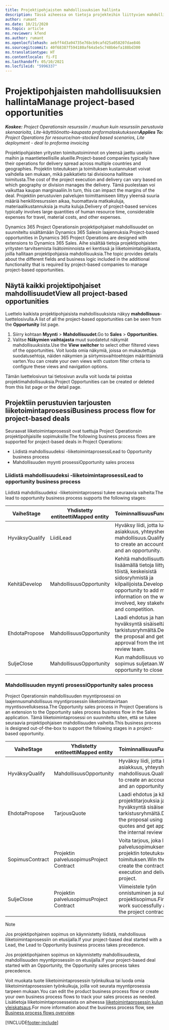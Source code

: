 ```yaml
---
title: Projektipohjaisten mahdollisuuksien hallinta
description: Tässä aiheessa on tietoja projekteihin liittyvien mahdollisuuksien käyttämisestä.
author: rumant
ms.date: 10/21/2020
ms.topic: article
ms.reviewer: kfend
ms.author: rumant
ms.openlocfilehash: aebff4d3a94735e76bcb9cafd25a058207dae846
ms.sourcegitcommit: 40f68387f594180af64a5e5c748b6efa188bd300
ms.translationtype: HT
ms.contentlocale: fi-FI
ms.lasthandoff: 05/10/2021
ms.locfileid: "5996337"
---
```

# <a name="manage-project-based-opportunities"></a><span data-ttu-id="5207d-103">Projektipohjaisten mahdollisuuksien hallinta</span><span class="sxs-lookup"><span data-stu-id="5207d-103">Manage project-based opportunities</span></span>

<span data-ttu-id="5207d-104">_**Koskee:** Project Operationsin resurssiin / muuhun kuin resurssiin perustuvia skenaarioita, Lite-käyttöönotto-kaupasta proformalaskutukseen_</span><span class="sxs-lookup"><span data-stu-id="5207d-104">_**Applies To:** Project Operations for resource/non-stocked based scenarios, Lite deployment - deal to proforma invoicing_</span></span>

<span data-ttu-id="5207d-105">Projektipohjaisten yritysten toimitustoiminnot on yleensä jaettu useisiin maihin ja maantieteellisille alueille.</span><span class="sxs-lookup"><span data-stu-id="5207d-105">Project-based companies typically have their operations for delivery spread across multiple countries and geographies.</span></span> <span data-ttu-id="5207d-106">Projektin toteutuksen ja toimituksen kustannukset voivat vaihdella sen mukaan, mikä paikkatieto tai divisioona hallitsee toimitusta.</span><span class="sxs-lookup"><span data-stu-id="5207d-106">The cost of the project execution and delivery can vary  based on which geography or division manages the delivery.</span></span> <span data-ttu-id="5207d-107">Tämä puolestaan voi vaikuttaa kaupan marginaaliin.</span><span class="sxs-lookup"><span data-stu-id="5207d-107">In turn, this can impact the margins of the deal.</span></span> <span data-ttu-id="5207d-108">Projektiin perustuvien palvelujen toimittamiseen liittyy yleensä suuria määriä henkilöresurssien aikaa, huomattavia matkakuluja, materiaalikustannuksia ja muita kuluja.</span><span class="sxs-lookup"><span data-stu-id="5207d-108">Delivery of project-based services typically involves large quantities of human resource time, considerable expenses for travel, material costs, and other expenses.</span></span>

<span data-ttu-id="5207d-109">Dynamics 365 Project Operationsin projektipohjaiset mahdollisuudet on suunniteltu sisältämään Dynamics 365 Salesin laajennuksia.</span><span class="sxs-lookup"><span data-stu-id="5207d-109">Project-based opportunities in Dynamics 365 Project Operations are designed with extensions to Dynamics 365 Sales.</span></span> <span data-ttu-id="5207d-110">Aihe sisältää tietoja projektipohjaisten yritysten tarvitsemista lisätoiminnoista eri kentissä ja liiketoimintalogiikasta, joilla hallitaan projektipohjaisia mahdollisuuksia.</span><span class="sxs-lookup"><span data-stu-id="5207d-110">The topic provides details about the different fields and business logic included in the additional functionality that is required by project-based companies to manage project-based opportunities.</span></span>

## <a name="view-all-project-based-opportunities"></a><span data-ttu-id="5207d-111">Näytä kaikki projektipohjaiset mahdollisuudet</span><span class="sxs-lookup"><span data-stu-id="5207d-111">View all project-based opportunities</span></span>

<span data-ttu-id="5207d-112">Luettelo kaikista projektipohjaisista mahdollisuuksista näkyy **mahdollisuus**-luettelosivulla.</span><span class="sxs-lookup"><span data-stu-id="5207d-112">A list of all the project-based opportunities can be seen from the **Opportunity** list page.</span></span> 

1. <span data-ttu-id="5207d-113">Siirry kohtaan **Myynti** > **Mahdollisuudet**.</span><span class="sxs-lookup"><span data-stu-id="5207d-113">Go to **Sales** > **Opportunities**.</span></span>
2. <span data-ttu-id="5207d-114">Valitse **Näkymien vaihtajasta** muut suodatetut näkymät mahdollisuuksista.</span><span class="sxs-lookup"><span data-stu-id="5207d-114">Use the **View switcher** to select other filtered views of the opportunities.</span></span> <span data-ttu-id="5207d-115">Voit luoda omia näkymiä, joissa on mukautettuja suodatusehtoja, näiden näkymien ja siirtymisvaihtoehtojen määrittämistä varten.</span><span class="sxs-lookup"><span data-stu-id="5207d-115">You can create your own views with custom filter criteria to configure these views and navigation options.</span></span>

<span data-ttu-id="5207d-116">Tämän luettelosivun tai tietosivun avulla voit luoda tai poistaa projektimahdollisuuksia.</span><span class="sxs-lookup"><span data-stu-id="5207d-116">Project Opportunities can be created or deleted from this list page or the detail page.</span></span>

## <a name="business-process-flow-for-project-based-deals"></a><span data-ttu-id="5207d-117">Projektiin perustuvien tarjousten liiketoimintaprosessi</span><span class="sxs-lookup"><span data-stu-id="5207d-117">Business process flow for project-based deals</span></span>

<span data-ttu-id="5207d-118">Seuraavat liiketoimintaprosessit ovat tuettuja Project Operationsin projektipohjaisille sopimuksille:</span><span class="sxs-lookup"><span data-stu-id="5207d-118">The following business process flows are supported for project-based deals in Project Operations:</span></span>

- <span data-ttu-id="5207d-119">Liidistä mahdollisuudeksi -liiketoimintaprosessi</span><span class="sxs-lookup"><span data-stu-id="5207d-119">Lead to Opportunity business process</span></span>
- <span data-ttu-id="5207d-120">Mahdollisuuden myynti prosessi</span><span class="sxs-lookup"><span data-stu-id="5207d-120">Opportunity sales process</span></span>

### <a name="lead-to-opportunity-business-process"></a><span data-ttu-id="5207d-121">Liidistä mahdollisuudeksi -liiketoimintaprosessi</span><span class="sxs-lookup"><span data-stu-id="5207d-121">Lead to opportunity business process</span></span> 
<span data-ttu-id="5207d-122">Liidistä mahdollisuudeksi -liiketoimintaprosessi tukee seuraavia vaiheita:</span><span class="sxs-lookup"><span data-stu-id="5207d-122">The lead to opportunity business process supports the following stages:</span></span>

| <span data-ttu-id="5207d-123">Vaihe</span><span class="sxs-lookup"><span data-stu-id="5207d-123">Stage</span></span> | <span data-ttu-id="5207d-124">Yhdistetty entiteetti</span><span class="sxs-lookup"><span data-stu-id="5207d-124">Mapped entity</span></span> | <span data-ttu-id="5207d-125">Toiminnallisuus</span><span class="sxs-lookup"><span data-stu-id="5207d-125">Functionality</span></span> |
| --- | --- | --- |
| <span data-ttu-id="5207d-126">Hyväksy</span><span class="sxs-lookup"><span data-stu-id="5207d-126">Qualify</span></span> | <span data-ttu-id="5207d-127">Liidi</span><span class="sxs-lookup"><span data-stu-id="5207d-127">Lead</span></span> | <span data-ttu-id="5207d-128">Hyväksy liidi, jotta luodaan asiakkuus, yhteyshenkilö ja mahdollisuus.</span><span class="sxs-lookup"><span data-stu-id="5207d-128">Qualify the lead to create an account, contact, and an opportunity.</span></span> |
| <span data-ttu-id="5207d-129">Kehitä</span><span class="sxs-lookup"><span data-stu-id="5207d-129">Develop</span></span> | <span data-ttu-id="5207d-130">Mahdollisuus</span><span class="sxs-lookup"><span data-stu-id="5207d-130">Opportunity</span></span> | <span data-ttu-id="5207d-131">Kehitä mahdollisuutta lisäämällä tietoja liittyvistä töistä, keskeisistä sidosryhmistä ja kilpailijoista.</span><span class="sxs-lookup"><span data-stu-id="5207d-131">Develop the opportunity to add more information on the work involved, key stakeholders, and competition.</span></span> |
| <span data-ttu-id="5207d-132">Ehdota</span><span class="sxs-lookup"><span data-stu-id="5207d-132">Propose</span></span> | <span data-ttu-id="5207d-133">Mahdollisuus</span><span class="sxs-lookup"><span data-stu-id="5207d-133">Opportunity</span></span> | <span data-ttu-id="5207d-134">Laadi ehdotus ja hanki hyväksyntä sisäiseltä tarkistusryhmältä.</span><span class="sxs-lookup"><span data-stu-id="5207d-134">Develop the proposal and get approval from the internal review team.</span></span> |
| <span data-ttu-id="5207d-135">Sulje</span><span class="sxs-lookup"><span data-stu-id="5207d-135">Close</span></span> | <span data-ttu-id="5207d-136">Mahdollisuus</span><span class="sxs-lookup"><span data-stu-id="5207d-136">Opportunity</span></span> | <span data-ttu-id="5207d-137">Kun mahdollisuus voitetaan, sopimus suljetaan.</span><span class="sxs-lookup"><span data-stu-id="5207d-137">Win the opportunity to close the deal.</span></span> |

### <a name="opportunity-sales-process"></a><span data-ttu-id="5207d-138">Mahdollisuuden myynti prosessi</span><span class="sxs-lookup"><span data-stu-id="5207d-138">Opportunity sales process</span></span>
<span data-ttu-id="5207d-139">Project Operationsin mahdollisuuden myyntiprosessi on laajennusmahdollisuus myyntiprosessin liiketoimintavirtaan myyntisovelluksessa.</span><span class="sxs-lookup"><span data-stu-id="5207d-139">The Opportunity sales process in Project Operations is an extension to the Opportunity sales process business flow in the Sales application.</span></span> <span data-ttu-id="5207d-140">Tämä liiketoimintaprosessi on suunniteltu siten, että se tukee seuraavia projektipohjaisen mahdollisuuden vaiheita.</span><span class="sxs-lookup"><span data-stu-id="5207d-140">This business process is designed out-of-the-box to support the following stages in a project-based opportunity.</span></span>

| <span data-ttu-id="5207d-141">Vaihe</span><span class="sxs-lookup"><span data-stu-id="5207d-141">Stage</span></span> | <span data-ttu-id="5207d-142">Yhdistetty entiteetti</span><span class="sxs-lookup"><span data-stu-id="5207d-142">Mapped entity</span></span> | <span data-ttu-id="5207d-143">Toiminnallisuus</span><span class="sxs-lookup"><span data-stu-id="5207d-143">Functionality</span></span> |
| --- | --- | --- |
| <span data-ttu-id="5207d-144">Hyväksy</span><span class="sxs-lookup"><span data-stu-id="5207d-144">Qualify</span></span> | <span data-ttu-id="5207d-145">Mahdollisuus</span><span class="sxs-lookup"><span data-stu-id="5207d-145">Opportunity</span></span> | <span data-ttu-id="5207d-146">Hyväksy liidi, jotta luodaan asiakkuus, yhteyshenkilö ja mahdollisuus.</span><span class="sxs-lookup"><span data-stu-id="5207d-146">Qualify the lead to create an account, contact, and an opportunity.</span></span> |
| <span data-ttu-id="5207d-147">Ehdota</span><span class="sxs-lookup"><span data-stu-id="5207d-147">Propose</span></span> | <span data-ttu-id="5207d-148">Tarjous</span><span class="sxs-lookup"><span data-stu-id="5207d-148">Quote</span></span> | <span data-ttu-id="5207d-149">Laadi ehdotus ja käyttämällä projektitarjouksia ja hanki hyväksyntä sisäiseltä tarkistusryhmältä.</span><span class="sxs-lookup"><span data-stu-id="5207d-149">Develop the proposal using project quotes and get approval from the internal review team.</span></span> |
| <span data-ttu-id="5207d-150">Sopimus</span><span class="sxs-lookup"><span data-stu-id="5207d-150">Contract</span></span> | <span data-ttu-id="5207d-151">Projektin palvelusopimus</span><span class="sxs-lookup"><span data-stu-id="5207d-151">Project Contract</span></span> | <span data-ttu-id="5207d-152">Voita tarjous, joka luo palvelusopimuksen ja aloittaa projektin toteutuksen ja toimituksen.</span><span class="sxs-lookup"><span data-stu-id="5207d-152">Win the quote to create the contract and begin execution and delivery on the project.</span></span> |
| <span data-ttu-id="5207d-153">Sulje</span><span class="sxs-lookup"><span data-stu-id="5207d-153">Close</span></span> | <span data-ttu-id="5207d-154">Projektin palvelusopimus</span><span class="sxs-lookup"><span data-stu-id="5207d-154">Project Contract</span></span> | <span data-ttu-id="5207d-155">Viimeistele työn onnistuminen ja sulje projektisopimus.</span><span class="sxs-lookup"><span data-stu-id="5207d-155">Finish the work successfully and close the project contract.</span></span> |

> [!NOTE]
> <span data-ttu-id="5207d-156">Jos projektipohjainen sopimus on käynnistetty liidistä, mahdollisuus liiketoimintaprosessiin on etusijalla.</span><span class="sxs-lookup"><span data-stu-id="5207d-156">If your project-based deal started with a Lead, the Lead to Opportunity business process takes precedence.</span></span>
>
> <span data-ttu-id="5207d-157">Jos projektipohjainen sopimus on käynnistetty mahdollisuudesta, mahdollisuuden myyntiprosessiin on etusijalla.</span><span class="sxs-lookup"><span data-stu-id="5207d-157">If your project-based deal started with an Opportunity, the Opportunity sales process takes precedence.</span></span>

<span data-ttu-id="5207d-158">Voit muokata tuote liiketoimintaprosessin työnkulkua tai luoda omia liiketoimintaprosessien työnkulkuja, joilla voit seurata myyntiprosessia tarpeen mukaan.</span><span class="sxs-lookup"><span data-stu-id="5207d-158">You can edit the product business process flow or create your own business process flows to track your sales process as needed.</span></span> <span data-ttu-id="5207d-159">Lisätietoja liiketoimintaprosesseista on aiheessa [liiketoimintaprosessin kulun yleiskatsaus](/dynamics365/customerengagement/on-premises/customize/business-process-flows-overview).</span><span class="sxs-lookup"><span data-stu-id="5207d-159">For more information about the business process flow, see [Business process flows overview](/dynamics365/customerengagement/on-premises/customize/business-process-flows-overview).</span></span>


[!INCLUDE[footer-include](../includes/footer-banner.md)]